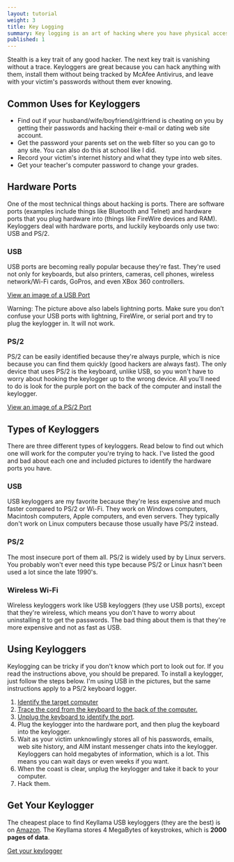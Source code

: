 ```yaml
---
layout: tutorial
weight: 3
title: Key Logging
summary: Key logging is an art of hacking where you have physical access to the computer and its hardware ports for the keyboard. By using undetectable hardware, you can record every key your victim presses on their keyboard, revealing their account passwords so you can hack them.
published: 1
---
```


Stealth is a key trait of any good hacker. The next key trait is vanishing without a trace. Keyloggers are great because you can hack anything with them, install them without being tracked by McAfee Antivirus, and leave with your victim's passwords without them ever knowing.

## Common Uses for Keyloggers ##

* Find out if your husband/wife/boyfriend/girlfriend is cheating on you by getting their passwords and hacking their e-mail or dating web site account.
* Get the password your parents set on the web filter so you can go to any site. You can also do this at school like I did.
* Record your victim's internet history and what they type into web sites. 
* Get your teacher's computer password to change your grades.

## Hardware Ports ##

One of the most technical things about hacking is ports. There are software ports (examples include things like Bluetooth and Telnet) and hardware ports that you plug hardware into (things like FireWire devices and RAM). Keyloggers deal with hardware ports, and luckily keyboards only use two: USB and PS/2.

### USB ###

USB ports are becoming really popular because they're fast. They're used not only for keyboards, but also printers, cameras, cell phones, wireless network/Wi-Fi cards, GoPros, and even XBox 360 controllers.

<a title="USB Port" href="//i.imgur.com/RNu8YtE.jpg" data-featherlight="//i.imgur.com/RNu8YtE.jpg">View an image of a USB Port</a>

Warning: The picture above also labels lightning ports. Make sure you don’t confuse your USB ports with lightning, FireWire, or serial port and try to plug the keylogger in. It will not work.


### PS/2 ###

PS/2 can be easily identified because they're always purple, which is nice because you can find them quickly (good hackers are always fast). The only device that uses PS/2 is the keyboard, unlike USB, so you won't have to worry about hooking the keylogger up to the wrong device. All you'll need to do is look for the purple port on the back of the computer and install the keylogger.

<a title="PS/2 Port" href="//i.imgur.com/2fEclSN.jpg" data-featherlight="//i.imgur.com/2fEclSN.jpg">View an image of a PS/2 Port</a>

## Types of Keyloggers ##

There are three different types of keyloggers. Read below to find out which one will work for the computer you're trying to hack. I've listed the good and bad about each one and included pictures to identify the hardware ports you have.

### USB ###

USB keyloggers are my favorite because they're less expensive and much faster compared to PS/2 or Wi-Fi. They work on Windows computers, Macintosh computers, Apple computers, and even servers. They typically don't work on Linux computers because those usually have PS/2 instead.


### PS/2 ###

The most insecure port of them all. PS/2 is widely used by by Linux servers. You probably won't ever need this type because PS/2 or Linux hasn't been used a lot since the late 1990's.

### Wireless Wi-Fi ###

Wireless keyloggers work like USB keyloggers (they use USB ports), except that they're wireless, which means you don't have to worry about uninstalling it to get the passwords. The bad thing about them is that they're more expensive and not as fast as USB.

## Using Keyloggers ##

Keylogging can be tricky if you don't know which port to look out for. If you read the instructions above, you should be prepared. To install a keylogger, just follow the steps below. I'm using USB in the pictures, but the same instructions apply to a PS/2 keyboard logger.

1. <a title="Step 1" href="//i.imgur.com/SFMAmVvl.jpg" data-featherlight="//i.imgur.com/SFMAmVvl.jpg">Identify the target computer</a>
2. <a title="Step 2" href="//i.imgur.com/eV798QHl.jpg" data-featherlight="//i.imgur.com/eV798QHl.jpg">Trace the cord from the keyboard to the back of the computer.</a>
3. <a title="Step 3" href="//i.imgur.com/RNu8YtEl.jpg" data-featherlight="//i.imgur.com/RNu8YtEl.jpg">Unplug the keyboard to identify the port</a>.
4. Plug the keylogger into the hardware port, and then plug the keyboard into the keylogger.
5. Wait as your victim unknowlingly stores all of his passwords, emails, web site history, and AIM instant messenger chats into the keylogger. Keyloggers can hold megabytes of information, which is a lot. This means you can wait days or even weeks if you want.
6. When the coast is clear, unplug the keylogger and take it back to your computer.
7. Hack them.


## Get Your Keylogger ##

The cheapest place to find Keyllama USB keyloggers (they are the best) is on <a target="_blank" href="http://www.amazon.com/dp/B004ZGXU48/?ref={{ site.amazon_tracking_id }}" title="Amazon">Amazon</a>. The Keyllama stores 4 MegaBytes of keystrokes, which is <strong>2000 pages of data</strong>.


<a class="pure-button" target="_blank" href="http://www.amazon.com/dp/B004ZGXU48/?ref={{ site.amazon_tracking_id }}" title="Get your keylogger">Get your keylogger <i class="fa fa-caret-right"></i></a>
